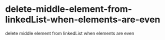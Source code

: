 # delete-middle-element-from-linkedList-when-elements-are-even
delete middle element from linkedList when elements are even
